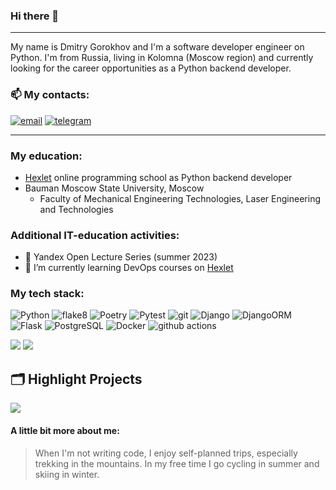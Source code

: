 ### Hi there 👋
---
My name is Dmitry Gorokhov and I'm a software developer engineer on Python. I'm from Russia, living in Kolomna (Moscow region) and currently looking for the career opportunities as a Python backend developer. 

### 📫 My contacts: 
[![email](https://img.shields.io/badge/-Gmail-c14438?style=flat&logo=Gmail&logoColor=white)](mailto:gorokhov86@gmail.com)
[![telegram](https://img.shields.io/badge/-telegram-0088cc?style=flat&logo=telegram&logoColor=white)](https://t.me/Diman_Gor)

---
### My education:
-  [Hexlet](https://ru.hexlet.io/u/dmitry_gorokhov) online programming school as Python backend developer
- Bauman Moscow State University, Moscow
    - Faculty of Mechanical Engineering Technologies, Laser Engineering and Technologies

### Additional IT-education activities:
- 🌱 Yandex Open Lecture Series (summer 2023)
- 🌱 I’m currently learning DevOps courses on [Hexlet](https://ru.hexlet.io/u/dmitry_gorokhov)
### My tech stack:

<p>

  <img alt="Python" src="https://img.shields.io/badge/-Python-3776AB?logo=python&logoColor=white" />
  <img alt="flake8" src="https://img.shields.io/badge/-flake8-FFA500?logo=python&logoColor=white" />
  <img alt="Poetry" src="https://img.shields.io/badge/-Poetry-347EFB?logo=python&logoColor=white" />
  <img alt="Pytest" src="https://img.shields.io/badge/-Pytest-0A9EDC?logo=pytest&logoColor=white" />
   <img alt="git" src="https://img.shields.io/badge/-Git-F05032?style=flat-square&logo=git&logoColor=white" />
    <img alt="Django" src="https://img.shields.io/badge/-Django-092E20?logo=django&logoColor=white" /> 
  <img alt="DjangoORM" src="https://img.shields.io/badge/-Django_ORM-092E20?logo=django&logoColor=white" />
   <img alt="Flask" src="https://img.shields.io/badge/-Flask-000000?logo=flask&logoColor=white" />
    <img alt="PostgreSQL" src="https://img.shields.io/badge/-PostgreSQL-336791?logo=postgresql&logoColor=white" />  
  <img alt="Docker" src="https://img.shields.io/badge/-Docker-46a2f1?style=flat-square&logo=docker&logoColor=white" />
  <img alt="github actions" src="https://img.shields.io/badge/-Github_Actions-2088FF?style=flat-square&logo=github-actions&logoColor=white" />

 
![](https://img.shields.io/badge/OS-Linux-informational?style=flat&logo=linux&logoColor=white&color=2bbc8a)
![](https://img.shields.io/badge/Editor-PyCharm-4682B4?style=flat&logo=pycharm&logoColor=white)

  ## 🗂️ Highlight Projects

<a href="https://github.com/DmGorokhov/Brain-games" target="_blank">
  <img align="center" src="https://github-readme-stats.vercel.app/api/pin/?username=DmGorokhov&repo=Brain-games&theme=dracula" />
</a>

  #### A little bit more about me:
>When I'm not writing code, I enjoy self-planned trips, especially trekking in the mountains. In my free time I go cycling in summer and skiing in winter.
   
</p>
<!--
**DmGorokhov/DmGorokhov** is a ✨ _special_ ✨ repository because its `README.md` (this file) appears on your GitHub profile.

Here are some ideas to get you started:

- 🔭 I’m currently working on ...
- 🌱 I’m currently learning ...
- 👯 I’m looking to collaborate on ...
- 🤔 I’m looking for help with ...
- 💬 Ask me about ...
- 📫 How to reach me: ...
- 😄 Pronouns: ...
- ⚡ Fun fact: ...
-->
